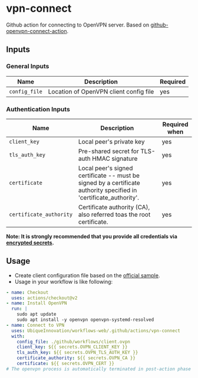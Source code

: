 # vpn-connect

Github action for connecting to OpenVPN server.
Based on [
github-openvpn-connect-action](https://github.com/kota65535/github-openvpn-connect-action).

## Inputs

### General Inputs

| Name          | Description                            | Required |
| ------------- | -------------------------------------- | -------- |
| `config_file` | Location of OpenVPN client config file | yes      |

### Authentication Inputs

| Name                    | Description                                                                                                        | Required when |
| ----------------------- | ------------------------------------------------------------------------------------------------------------------ | ------------- |
| `client_key`            | Local peer's private key                                                                                           | yes           |
| `tls_auth_key`          | Pre-shared secret for TLS-auth HMAC signature                                                                      | yes           |
| `certificate`           | Local peer's signed certificate -- must be signed by a certificate authority specified in 'certificate_authority'. | yes           |
| `certificate_authority` | Certificate authority (CA), also referred toas the root certificate.                                               | yes           |

**Note: It is strongly recommended that you provide all credentials
via [encrypted secrets](https://docs.github.com/en/actions/security-guides/encrypted-secrets).**

## Usage

- Create client configuration file based on
  the [official sample](https://github.com/OpenVPN/openvpn/blob/master/sample/sample-config-files/client.conf).
- Usage in your workflow is like following:

```yaml
- name: Checkout
  uses: actions/checkout@v2
- name: Install OpenVPN
  run: |
    sudo apt update
    sudo apt install -y openvpn openvpn-systemd-resolved
- name: Connect to VPN
  uses: UbiqueInnovation/workflows-web/.github/actions/vpn-connect
  with:
    config_file: ./github/workflows/client.ovpn
    client_key: ${{ secrets.OVPN_CLIENT_KEY }}
    tls_auth_key: ${{ secrets.OVPN_TLS_AUTH_KEY }}
    certificate_authority: ${{ secrets.OVPN_CA }}
    certificate: ${{ secrets.OVPN_CERT }}
# The openvpn process is automatically terminated in post-action phase
```
